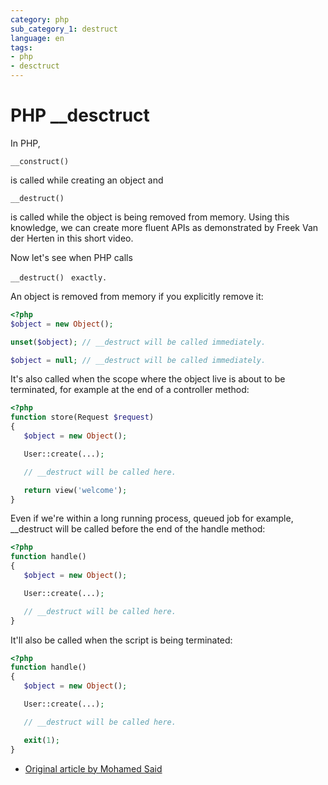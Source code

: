 ```yaml
---
category: php
sub_category_1: destruct
language: en
tags:
- php
- desctruct
---
```


# PHP __desctruct

In PHP,

`__construct()`

is called while creating an object and

`__destruct()`

is called while the object is being removed from memory. Using this knowledge, we can create more fluent APIs as demonstrated by Freek Van der Herten in this short video.

Now let's see when PHP calls

`__destruct()`
` exactly.`

An object is removed from memory if you explicitly remove it:

```php
<?php
$object = new Object();

unset($object); // __destruct will be called immediately.

$object = null; // __destruct will be called immediately.
```

It's also called when the scope where the object live is about to be terminated, for example at the end of a controller method:

```php
<?php
function store(Request $request)
{
   $object = new Object();

   User::create(...);

   // __destruct will be called here.

   return view('welcome');
}
```

Even if we're within a long running process, queued job for example, __destruct will be called before the end of the handle method:

```php
<?php
function handle()
{
   $object = new Object();

   User::create(...);

   // __destruct will be called here.
}
```

It'll also be called when the script is being terminated:

```php
<?php
function handle()
{
   $object = new Object();

   User::create(...);

   // __destruct will be called here.

   exit(1);
}
```

- [Original article by Mohamed Said](https://divinglaravel.com/when-does-php-call-__destruct)
